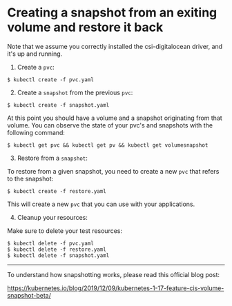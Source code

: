 # Creating a snapshot from an exiting volume and restore it back

Note that we assume you correctly installed the csi-digitalocean driver, and
it's up and running. 


1. Create a `pvc`:


```
$ kubectl create -f pvc.yaml
```

2. Create a `snapshot` from the previous `pvc`:


```
$ kubectl create -f snapshot.yaml
```

At this point you should have a volume and a snapshot originating from that
volume. You can observe the state of your pvc's and snapshots with the
following command:


```
$ kubectl get pvc && kubectl get pv && kubectl get volumesnapshot
```


3. Restore from a `snapshot`:

To restore from a given snapshot, you need to create a new `pvc` that refers to
the snapshot:


```
$ kubectl create -f restore.yaml
```

This will create a new `pvc` that you can use with your applications.

4. Cleanup your resources:

Make sure to delete your test resources:

```
$ kubectl delete -f pvc.yaml 
$ kubectl delete -f restore.yaml 
$ kubectl delete -f snapshot.yaml 
```

---

To understand how snapshotting works, please read this official blog post:

https://kubernetes.io/blog/2019/12/09/kubernetes-1-17-feature-cis-volume-snapshot-beta/


